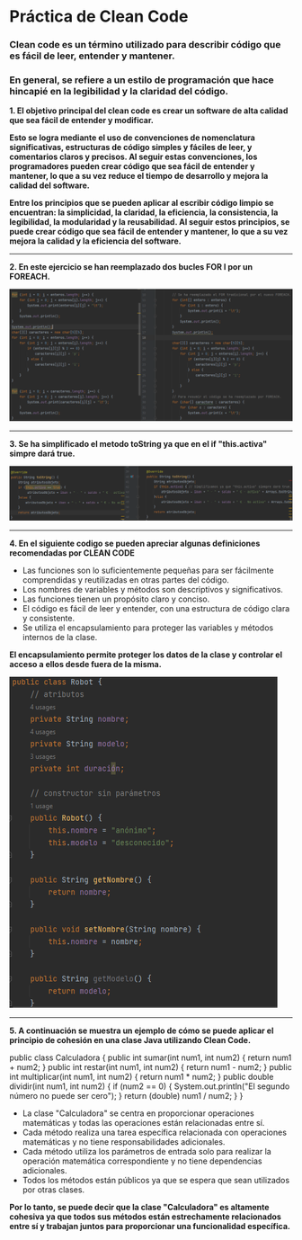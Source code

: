 # Práctica de Clean Code
### Clean code es un término utilizado para describir código que es fácil de leer, entender y mantener.
### En general, se refiere a un estilo de programación que hace hincapié en la legibilidad y la claridad del código.

**1. El objetivo principal del clean code es crear un software de alta calidad que sea fácil de entender y modificar.**

**Esto se logra mediante el uso de convenciones de nomenclatura significativas, estructuras de código simples y fáciles de leer,
y comentarios claros y precisos. Al seguir estas convenciones, los programadores pueden crear código que sea fácil de entender y mantener, lo que a su vez reduce el tiempo de desarrollo y mejora la calidad del software.**

**Entre los principios que se pueden aplicar al escribir código limpio se encuentran:
la simplicidad, la claridad, la eficiencia, la consistencia, la legibilidad, la modularidad y la reusabilidad.
Al seguir estos principios, se puede crear código que sea fácil de entender y mantener, lo que a su vez mejora la calidad y la eficiencia del software.**

---

**2. En este ejercicio se han reemplazado dos bucles FOR I por un FOREACH.**

![img_3.png](img_3.png)

---

**3. Se ha simplificado el metodo toString ya que en el if "this.activa" simpre dará true.**

![img.png](img.png)

---

**4. En el siguiente codigo se pueden apreciar algunas definiciones recomendadas por CLEAN CODE**
- Las funciones son lo suficientemente pequeñas para ser fácilmente comprendidas y reutilizadas en otras partes del código.
- Los nombres de variables y métodos son descriptivos y significativos.
- Las funciones tienen un propósito claro y conciso.
- El código es fácil de leer y entender, con una estructura de código clara y consistente.
- Se utiliza el encapsulamiento para proteger las variables y métodos internos de la clase.

**El encapsulamiento permite proteger los datos de la clase y controlar el acceso a ellos desde fuera de la misma.**

![img_1.png](img_1.png)

---

**5. A continuación se muestra un ejemplo de cómo se puede aplicar el principio de cohesión en una clase Java utilizando Clean Code.**

public class Calculadora {
    public int sumar(int num1, int num2) {
        return num1 + num2;
    }
    public int restar(int num1, int num2) {
        return num1 - num2;
    }
    public int multiplicar(int num1, int num2) {
        return num1 * num2;
    }
    public double dividir(int num1, int num2) {
        if (num2 == 0) {
            System.out.println("El segundo número no puede ser cero");
        }
        return (double) num1 / num2;
    }
}

- La clase "Calculadora" se centra en proporcionar operaciones matemáticas y todas las operaciones están relacionadas entre sí.
- Cada método realiza una tarea específica relacionada con operaciones matemáticas y no tiene responsabilidades adicionales.
- Cada método utiliza los parámetros de entrada solo para realizar la operación matemática correspondiente y no tiene dependencias adicionales.
- Todos los métodos están públicos ya que se espera que sean utilizados por otras clases.

**Por lo tanto, se puede decir que la clase "Calculadora" es altamente cohesiva ya que todos sus métodos están estrechamente relacionados entre sí y trabajan juntos para proporcionar una funcionalidad específica.**
